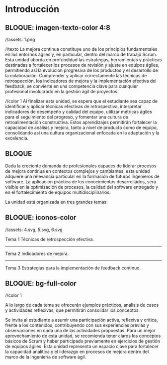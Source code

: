 # Introducción

<!-- 
RUTA DE ASSETS: @/assets/curso/intro/
DISEÑO DE REFERENCIA: introduccion.png
-->


## BLOQUE:  imagen-texto-color 4:8

//assets: 1.png

//texto
La mejora continua constituye uno de los principios fundamentales en los entornos ágiles y, en particular, dentro del marco de trabajo Scrum. Esta unidad aborda en profundidad las estrategias, herramientas y prácticas destinadas a fortalecer los procesos de revisión y ajuste en equipos ágiles, permitiendo así la evolución progresiva de los productos y el desarrollo de la colaboración. Comprender y aplicar correctamente las técnicas de retrospección, los indicadores de mejora y la implementación efectiva del feedback, se convierte en una competencia clave para cualquier profesional involucrado en la gestión ágil de proyectos.

//color 1
Al finalizar esta unidad, se espera que el estudiante sea capaz de identificar y aplicar técnicas efectivas de retrospectiva, interpretar indicadores de desempeño y calidad del equipo, utilizar métricas ágiles para el seguimiento del progreso, y fomentar una cultura de retroalimentación constructiva. Estos aprendizajes permitirán fortalecer la capacidad de análisis y mejora, tanto a nivel de producto como de equipo, consolidando así una cultura organizacional enfocada en la adaptación y la excelencia.

## BLOQUE

Dada la creciente demanda de profesionales capaces de liderar procesos de mejora continua en contextos complejos y cambiantes, esta unidad adquiere una relevancia particular en la formación de futuros ingenieros de software. La aplicación práctica de los conocimientos desarrollados, será visible en la optimización de procesos, la calidad del software entregado y en el fortalecimiento de equipos multidisciplinarios.

La unidad está organizada en tres grandes temas: 



## BLOQUE: iconos-color
//assets: 4.svg, 5.svg, 6.svg

Tema 1
Técnicas de retrospección efectiva.

---

Tema 2
Indicadores de mejora.

---

Tema 3
Estrategias para la implementación de feedback continuo.



## BLOQUE: bg-full-color

//color 1

A lo largo de cada tema se ofrecerán ejemplos prácticos, análisis de casos y actividades reflexivas, que permitirán consolidar los conceptos.

Se invita al estudiante a asumir una participación activa, reflexiva y crítica, frente a los contenidos, contribuyendo con sus experiencias previas y observaciones en cada una de las actividades propuestas. Para un mejor aprovechamiento de esta unidad, se recomienda tener claros los conceptos básicos de Scrum y haber participado previamente en ejercicios de gestión de equipos ágiles. Esta unidad representa un espacio clave para fortalecer la capacidad analítica y el liderazgo en procesos de mejora dentro del marco de la ingeniería de software ágil.